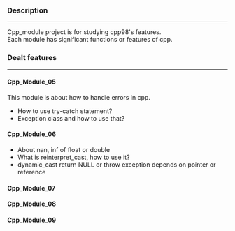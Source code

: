 ### Description
---
Cpp_module project is for studying cpp98's features.  
Each module has significant functions or features of cpp.


### Dealt features
---
#### Cpp_Module_05
This module is about how to handle errors in cpp.
- How to use try-catch statement?
- Exception class and how to use that?


#### Cpp_Module_06
- About nan, inf of float or double
- What is reinterpret_cast, how to use it?
- dynamic_cast return NULL or throw exception depends on pointer or reference



#### Cpp_Module_07



#### Cpp_Module_08



#### Cpp_Module_09
